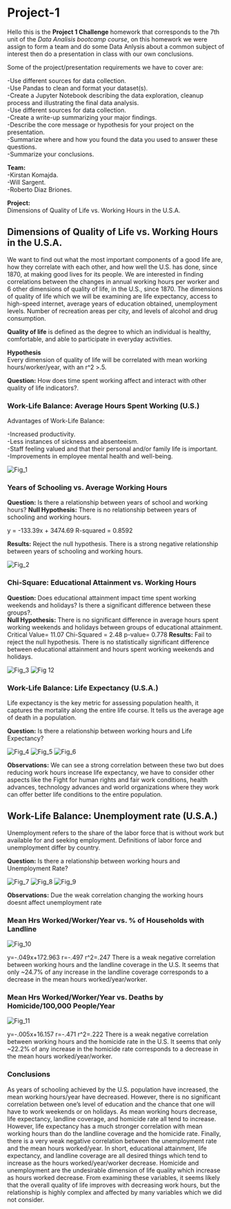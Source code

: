 # Project-1
Hello this is the **Project 1 Challenge** homework that corresponds to the 7th unit of the _Data Analisis bootcamp course_, on this homework we were assign to form a team and do some Data Anlysis about a common subject of interest then do a presentation in class with our own conclusions.    

Some of the project/presentation requirements we have to cover are:  

-Use different sources for data collection.  
-Use Pandas to clean and format your dataset(s).  
-Create a Jupyter Notebook describing the data exploration, cleanup process and illustrating the final data analysis.  
-Use different sources for data collection.   
-Create a write-up summarizing your major findings.  
-Describe the core message or hypothesis for your project on the presentation.  
-Summarize where and how you found the data you used to answer these questions.  
-Summarize your conclusions.  


**Team:**    
-Kirstan Komajda.  
-Will Sargent.  
-Roberto Diaz Briones.  

**Project:**  
Dimensions of Quality of Life vs. Working Hours in the U.S.A.


## Dimensions of Quality of Life vs. Working Hours in the U.S.A. ##  
We want to find out what the most important components of a good life are, how they correlate with each other, and how well the U.S. has done, since 1870, at making good lives for its people. We are interested in finding correlations between the changes in annual working hours per worker and 6 other dimensions of quality of life, in the U.S., since 1870. The dimensions of quality of life which we will be examining are life expectancy, access to high-speed internet, average years of education obtained, unemployment levels. Number of recreation areas per city, and levels of alcohol and drug consumption.  

**Quality of life** is defined as the degree to which an individual is healthy, comfortable, and able to participate in everyday activities.  

**Hypothesis**  
Every dimension of quality of life will be correlated with mean working hours/worker/year, with an r^2  >.5.

**Question:** How does time spent working affect and interact with other quality of life indicators?.

### Work-Life Balance: Average Hours Spent Working (U.S.) ###

Advantages of Work-Life Balance:  

-Increased productivity.  
-Less instances of sickness and absenteeism.  
-Staff feeling valued and that their personal and/or family life is important.  
-Improvements in employee mental health and well-being.  

![Fig_1](data/wh_time_line_plot.png)

### Years of Schooling vs. Average Working Hours ###

**Question:** Is there a relationship between years of school and working hours?
**Null Hypothesis:** There is no relationship between years of schooling and working hours.

y = -133.39x + 3474.69
R-squared = 0.8592

**Results:** Reject the null hypothesis. There is a strong negative relationship between years of schooling and working hours.

![Fig_2](data/wh_edu_scatter.png)

### Chi-Square: Educational Attainment vs. Working Hours ###

**Question:** Does educational attainment impact time spent working weekends and holidays? Is there a significant difference between these groups?.  
**Null Hypothesis:** There is no significant difference in average hours spent working weekends and holidays between groups of educational attainment.  
Critical Value= 11.07
Chi-Squared = 2.48	p-value= 0.778
**Results:** Fail to reject the null hypothesis. There is no statistically significant difference between educational attainment and hours spent working weekends and holidays.  

![Fig_3](data/wh_wkdy_bar.png)
![Fig 12](data/wh_wknd_bar.png)


### Work-Life Balance: Life Expectancy (U.S.A.) ###
Life expectancy is the key metric for assessing population health, it captures the mortality along the entire life course. It tells us the average age of death in a population.

**Question:** Is there a relationship between working hours and Life Expectancy?

![Fig_4](/data/working_hours_USA.png)
![Fig_5](/data/life_expectancy.png)
![Fig_6](/data/life_exp_vs_work_hrs_linear_regression.png)

**Observations:** We can see a strong correlation between these two but does reducing work hours increase life expectancy, we have to consider other aspects like the Fight for human rights and fair work conditions, health advances, technology advances and world organizations where they work can offer better life conditions to the entire population.

## Work-Life Balance: Unemployment rate (U.S.A.) ##
Unemployment refers to the share of the labor force that is without work but available for and seeking employment. Definitions of labor force and unemployment differ by country.

**Question:** Is there a relationship between working hours and Unemployment Rate?

![Fig_7](/data/working_hours_USA.png)
![Fig_8](/data/unemployment_rate_USA.png)
![Fig_9](/data/Unemp_vs_work_hrs_linear_regression.png)

**Observations:** Due the weak correlation changing the working hours doesnt affect unemployment rate

### Mean Hrs Worked/Worker/Year vs. % of Households with Landline ###

![Fig_10](/data/worklandline.png)

y=-.049x+172.963
r=-.497
r^2=.247
There is a weak negative correlation between working hours and the landline coverage in the U.S. It seems that only ~24.7% of any increase in the landline coverage corresponds to a decrease in the mean hours worked/year/worker.

### Mean Hrs Worked/Worker/Year vs. Deaths by Homicide/100,000 People/Year ###

![Fig_11](/data/workmurder.png)

y=-.005x+16.157
r=-.471
r^2=.222
There is a weak negative correlation between working hours and the homicide rate in the U.S. It seems that only ~22.2% of any increase in the homicide rate corresponds to a decrease in the mean hours worked/year/worker.

### Conclusions ###
As years of schooling achieved by the U.S. population have increased, the mean working hours/year have decreased. However, there is no significant correlation between one’s level of education and the chance that one will have to work weekends or on holidays. As mean working hours decrease, life expectancy, landline coverage, and homicide rate all tend to increase. However, life expectancy has a much stronger correlation with mean working hours than do the landline coverage and the homicide rate. Finally, there is a very weak negative correlation between the unemployment rate and the mean hours worked/year. 
In short, educational attainment, life expectancy, and landline coverage are all desired things which tend to increase as the hours worked/year/worker decrease. Homicide and unemployment are the undesirable dimension of life quality which increase as hours worked decrease. From examining these variables, it seems likely that the overall quality of life improves with decreasing work hours, but the relationship is highly complex and affected by many variables which we did not consider.
